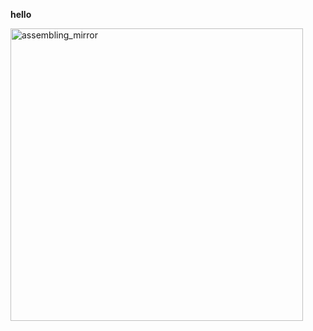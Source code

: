__hello__

<img width="468" alt="assembling_mirror" src="https://user-images.githubusercontent.com/23238835/189157446-422bc2d4-4314-46fc-80a8-079a5a332b55.png">
